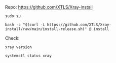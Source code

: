 Repo: https://github.com/XTLS/Xray-install



```
sudo su
```

```
bash -c "$(curl -L https://github.com/XTLS/Xray-install/raw/main/install-release.sh)" @ install
```

Check:

```
xray version
```

```
systemctl status xray
```

